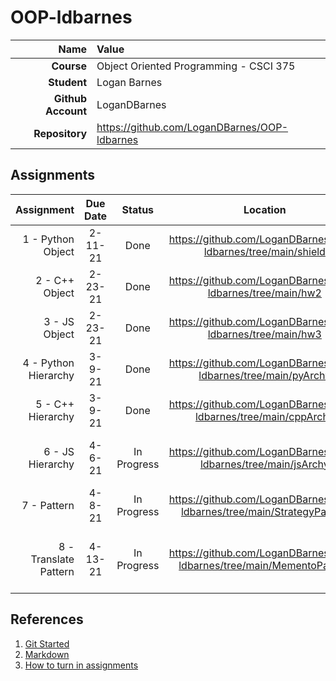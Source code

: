 # OOP-ldbarnes

| Name | Value |
|---:|:---|
| **Course**      | Object Oriented Programming - CSCI 375 |
| **Student**     | Logan Barnes |
| **Github Account** | LoganDBarnes |
| **Repository**  | https://github.com/LoganDBarnes/OOP-ldbarnes |

## Assignments

| Assignment | Due Date | Status | Location | Notes |
|-----------:|:--------:|:------:|:---------:|:------|
| 1 - Python Object | 2-11-21 | Done | https://github.com/LoganDBarnes/OOP-ldbarnes/tree/main/shield | Shield object with test |
| 2 - C++ Object | 2-23-21 | Done | https://github.com/LoganDBarnes/OOP-ldbarnes/tree/main/hw2 | Shield object in C++ |
| 3 - JS Object | 2-23-21 | Done | https://github.com/LoganDBarnes/OOP-ldbarnes/tree/main/hw3 | Shield object in JavaScript |
| 4 - Python Hierarchy | 3-9-21 | Done | https://github.com/LoganDBarnes/OOP-ldbarnes/tree/main/pyArchy | Shield hierarchy in Python |
| 5 - C++ Hierarchy | 3-9-21 | Done | https://github.com/LoganDBarnes/OOP-ldbarnes/tree/main/cppArchy | Shield hierarchy in C++ |
| 6 - JS Hierarchy | 4-6-21 | In Progress | https://github.com/LoganDBarnes/OOP-ldbarnes/tree/main/jsArchy | Shield hierarchy in JavaScript |
| 7 - Pattern | 4-8-21 | In Progress | https://github.com/LoganDBarnes/OOP-ldbarnes/tree/main/StrategyPattern | Strategy Pattern in C++ |
| 8 - Translate Pattern | 4-13-21 | In Progress | https://github.com/LoganDBarnes/OOP-ldbarnes/tree/main/MementoPattern | Translation of Memento Pattern into JS |

## References

1. [Git Started](https://docs.google.com/document/d/1M0YeBfFPy5YPpfX7312R9-IldjagimvEma_YhgeLPcw/edit#heading=h.ssqvh5gmotj4)
2. [Markdown](https://github.com/adam-p/markdown-here/wiki/Markdown-Cheatsheet)
3. [How to turn in assignments](https://docs.google.com/document/d/1tRbrd6zpvXDmZ009OPTY-vZMYXF_LTwlFL9yHxoo1g8/edit)